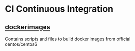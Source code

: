 # CI Continuous Integration

## [dockerimages](dockerimages/README.md)
Contains scripts and files to build docker images from official centos/centos6

